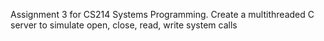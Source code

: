 Assignment 3 for CS214 Systems Programming.  Create a multithreaded C server to simulate open, close, read, write system calls
